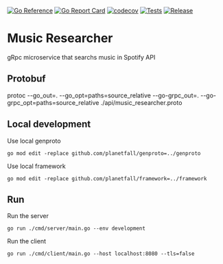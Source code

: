 [![Go Reference](https://pkg.go.dev/badge/github.com/planetfall/music-researcher.svg)](https://pkg.go.dev/github.com/planetfall/music-researcher)
[![Go Report Card](https://goreportcard.com/badge/github.com/planetfall/music-researcher)](https://goreportcard.com/report/github.com/planetfall/music-researcher)
[![codecov](https://codecov.io/gh/planetfall/music-researcher/graph/badge.svg?token=QWPH8FP2BO)](https://codecov.io/gh/planetfall/music-researcher)
[![Tests](https://github.com/planetfall/music-researcher/actions/workflows/music-researcher.yml/badge.svg)](https://github.com/planetfall/music-researcher/actions/workflows/music-researcher.yml)
[![Release](https://img.shields.io/github/release/planetfall/music-researcher.svg?style=flat-square)](https://github.com/planetfall/music-researcher/releases)

# Music Researcher

gRpc microservice that searchs music in Spotify API

## Protobuf

protoc --go_out=. --go_opt=paths=source_relative --go-grpc_out=. --go-grpc_opt=paths=source_relative ./api/music_researcher.proto

## Local development

Use local genproto
```
go mod edit -replace github.com/planetfall/genproto=../genproto
```

Use local framework
```
go mod edit -replace github.com/planetfall/framework=../framework
```

## Run

Run the server
```
go run ./cmd/server/main.go --env development
```

Run the client
```
go run ./cmd/client/main.go --host localhost:8080 --tls=false
```